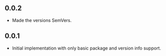 ## 0.0.2

* Made the versions SemVers.

## 0.0.1

* Initial implementation with only basic package and version info support.
